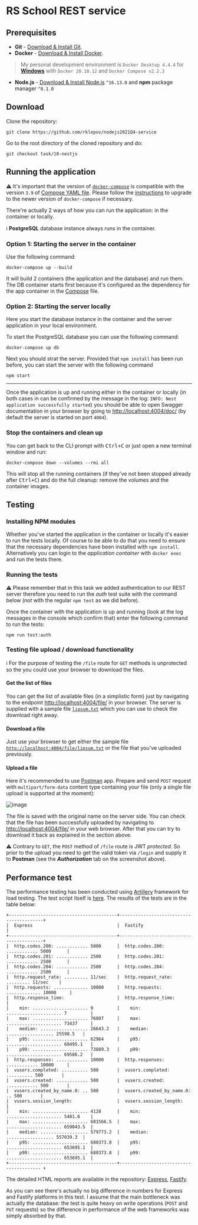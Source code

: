# RS School REST service

## Prerequisites

- **Git** - [Download & Install Git](https://git-scm.com/downloads).
- **Docker** - [Download & Install Docker](https://docs.docker.com/get-docker/).

> My personal development environment is `Docker Desktop 4.4.4` for [**Windows**](https://docs.docker.com/desktop/windows/install/) with `Docker 20.10.12` and `Docker Compose v2.2.3`

- **Node.js** - [Download & Install Node.js](https://nodejs.org/en/download/) `^16.13.0` and **npm** package manager `^8.1.0`

## Download

Clone the repository:

```text
git clone https://github.com/rklepov/nodejs2021Q4-service
```

Go to the root directory of the cloned repository and do:

```text
git checkout task/10-nestjs
```

## Running the application

:warning: It's important that the version of [`docker-compose`](https://docs.docker.com/compose/) is compatible with the version `3.9` of [Compose YAML file](https://docs.docker.com/compose/compose-file/compose-file-v3/). Please follow the [instructions](https://docs.docker.com/compose/install/) to upgrade to the newer version of `docker-compose` if necessary.

There're actually 2 ways of how you can run the application: in the container or locally.

:information_source: **PostgreSQL** database instance always runs in the container.

### Option 1: Starting the server in the container

Use the following command:

```text
docker-compose up --build
```

It will build 2 containers (the application and the database) and run them. The DB container starts first because it's configured as the dependency for the app container in the [Compose](https://github.com/rklepov/nodejs2021Q4-service/blob/typeorm-final-v2/docker-compose.yml#L13) file.

### Option 2: Starting the server locally

Here you start the database instance in the container and the server application in your local environment.

To start the PostgreSQL database you can use the following command:

```text
docker-compose up db
```

Next you should strat the server. Provided that `npm install` has been run before, you can start the server with the following command

```text
npm start
```

---

Once the application is up and running either in the container or locally (in both cases in can be confirmed by the message in the log: `INFO: Nest application successfully started`) you should be able to open Swagger documentation in your browser by going to [http://localhost:4004/doc/](http://localhost:4004/doc/) (by default the server is started on port `4004`).

### Stop the containers and clean up

You can get back to the CLI prompt with <kbd>Ctrl+C</kbd> or just open a new terminal window and run:

```text
docker-compose down --volumes --rmi all
```

This will stop all the running containers (if they've not been stopped already after <kbd>Ctrl+C</kbd>) and do the full cleanup: remove the volumes and the container images.

## Testing

### Installing NPM modules

Whether you've started the application in the container or locally it's easier to run the tests locally. Of course to be able to do that you need to ensure that the necessary dependencies have been installed with `npm install`. Alternatively you can login to the _application container_ with `docker exec` and run the tests there.

### Running the tests

:warning: Please remember that in this task we added authentication to our REST server therefore you need to run the _auth_ test suite with the command below (_not_ with the regular `npm test` as we did before).

Once the container with the application is up and running (look at the log messages in the console which confirm that) enter the following command to run the tests:

```text
npm run test:auth
```

### Testing file upload / download functionality

:information_source: For the purpose of testing the `/file` route for `GET` methods is unprotected so the you could use your browser to download the files.

#### Get the list of files

You can get the list of available files (in a simplistic form) just by navigating to the endpoint [http://localhost:4004/file/](http://localhost:4004/file/) in your browser. The server is supplied with a sample file [`lipsum.txt`](https://github.com/rklepov/nodejs2021Q4-service/blob/v3.0.0/static/lipsum.txt) which you can use to check the download right away.

#### Download a file

Just use your browser to get either the sample file [`http://localhost:4004/file/lipsum.txt`](http://localhost:4004/file/lipsum.txt) or the file that you've uploaded previously.

#### Upload a file

Here it's recommended to use [Postman](https://www.postman.com/downloads/) app. Prepare and send `POST` request with `multipart/form-data` content type containing your file (only a single file upload is supported at the moment):

![image](https://user-images.githubusercontent.com/43303762/152753043-75af0ac6-f733-449c-8f83-0abdce470354.png)

The file is saved with the original name on the server side. You can check that the file has been successfully uploaded by navigating to [http://localhost:4004/file/](http://localhost:4004/file/) in your web browser. After that you can try to download it back as explained in the section above.

:warning: Contrary to `GET`, the `POST` method of `/file` route is JWT _protected_. So prior to the upload you need to get the valid token via `/login` and supply it to **Postman** (see the _**Authorization**_ tab on the screenshot above).

## Performance test

The performance testing has been conducted using [Artillery](https://www.artillery.io/docs) framework for load testing. The test script itself is [here](https://github.com/rklepov/nodejs2021Q4-service/blob/v3.0.0/artillery/artillery.yaml). The results of the tests are in the table below:

```text
+-----------------------------------------+-----------------------------------------+
|  Express                                |  Fastify                                |
+-----------------------------------------+-----------------------------------------+
|  http.codes.200: ............ 5000      |  http.codes.200: ............ 5000      |
|  http.codes.201: ............ 2500      |  http.codes.201: ............ 2500      |
|  http.codes.204: ............ 2500      |  http.codes.204: ............ 2500      |
|  http.request_rate: ......... 11/sec    |  http.request_rate: ......... 11/sec    |
|  http.requests: ............. 10000     |  http.requests: ............. 10000     |
|  http.response_time:                    |  http.response_time:                    |
|    min: ..................... 9         |    min: ..................... 7         |
|    max: ..................... 76807     |    max: ..................... 73437     |
|    median: .................. 26643.2   |    median: .................. 25598.5   |
|    p95: ..................... 62964     |    p95: ..................... 60495.1   |
|    p99: ..................... 73889.3   |    p99: ..................... 69586.2   |
|  http.responses: ............ 10000     |  http.responses: ............ 10000     |
|  vusers.completed: .......... 500       |  vusers.completed: .......... 500       |
|  vusers.created: ............ 500       |  vusers.created: ............ 500       |
|  vusers.created_by_name.0: .. 500       |  vusers.created_by_name.0: .. 500       |
|  vusers.session_length:                 |  vusers.session_length:                 |
|    min: ..................... 4128      |    min: ..................... 5481.6    |
|    max: ..................... 681566.5  |    max: ..................... 659043.5  |
|    median: .................. 579773.2  |    median: .................. 557039.3  |
|    p95: ..................... 680373.8  |    p95: ..................... 653695.1  |
|    p99: ..................... 680373.8  |    p99: ..................... 653695.1  |
+-----------------------------------------+---------------------------------------- +
```

The detailed HTML reports are available in the repository: [Express](https://github.com/rklepov/nodejs2021Q4-service/tree/v3.0.0/artillery/reports/express), [Fastify](https://github.com/rklepov/nodejs2021Q4-service/tree/v3.0.0/artillery/reports/fastify).

As you can see there's actually no big difference in numbers for Express and Fastify platforms in this test. I assume that the main bottleneck was actually the database: the test is quite heavy on write operations (`POST` and `PUT` requests) so the difference in performance of the web frameworks was simply absorbed by that.
